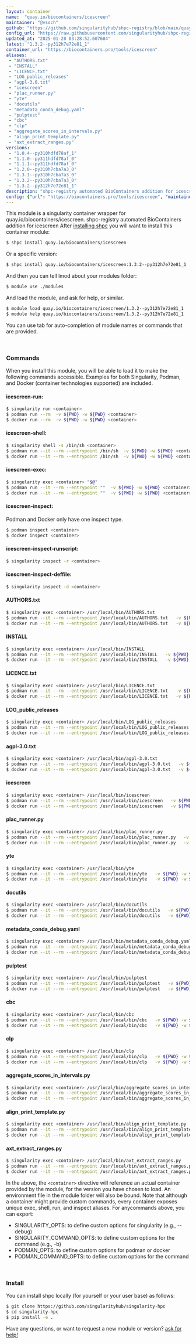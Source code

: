```yaml
---
layout: container
name:  "quay.io/biocontainers/icescreen"
maintainer: "@vsoch"
github: "https://github.com/singularityhub/shpc-registry/blob/main/quay.io/biocontainers/icescreen/container.yaml"
config_url: "https://raw.githubusercontent.com/singularityhub/shpc-registry/main/quay.io/biocontainers/icescreen/container.yaml"
updated_at: "2025-01-28 03:28:52.607684"
latest: "1.3.2--py312h7e72e81_1"
container_url: "https://biocontainers.pro/tools/icescreen"
aliases:
 - "AUTHORS.txt"
 - "INSTALL"
 - "LICENCE.txt"
 - "LOG_public_releases"
 - "agpl-3.0.txt"
 - "icescreen"
 - "plac_runner.py"
 - "yte"
 - "docutils"
 - "metadata_conda_debug.yaml"
 - "pulptest"
 - "cbc"
 - "clp"
 - "aggregate_scores_in_intervals.py"
 - "align_print_template.py"
 - "axt_extract_ranges.py"
versions:
 - "1.0.4--py310hdfd78af_1"
 - "1.1.0--py311hdfd78af_0"
 - "1.1.1--py311hdfd78af_0"
 - "1.2.0--py310h7cba7a3_0"
 - "1.3.1--py310h7cba7a3_0"
 - "1.3.2--py310h7cba7a3_0"
 - "1.3.2--py312h7e72e81_1"
description: "shpc-registry automated BioContainers addition for icescreen"
config: {"url": "https://biocontainers.pro/tools/icescreen", "maintainer": "@vsoch", "description": "shpc-registry automated BioContainers addition for icescreen", "latest": {"1.3.2--py312h7e72e81_1": "sha256:0608c050eb7251232a092725360ee68a9e872732d3ed3bd4fc71696e4895148b"}, "tags": {"1.0.4--py310hdfd78af_1": "sha256:f47e05529012f861315b89a6ef1fa960f4ab16a92ee65c5e750f855f3025c1cd", "1.1.0--py311hdfd78af_0": "sha256:15fe55a3e509321e3ad4d270ebd7723f7ab5c0cff814cd2550c0581b511f0a54", "1.1.1--py311hdfd78af_0": "sha256:c6ada927efc8a7e6e772f119ba8d7adee8caae0d3346fc1a904713d4be581fc4", "1.2.0--py310h7cba7a3_0": "sha256:0b8fdd2aa670d97c357a737d18620b79203a0447d654190b96d8a94ffdf9f393", "1.3.1--py310h7cba7a3_0": "sha256:c7908d1d554bdf88993cd1bd549166177dc9317bec0f658cf0a7ca574615c1a0", "1.3.2--py310h7cba7a3_0": "sha256:a2622484171dde5c87f3ae6d80988bff16760a56ce34f2f98b8c39f4d847afbe", "1.3.2--py312h7e72e81_1": "sha256:0608c050eb7251232a092725360ee68a9e872732d3ed3bd4fc71696e4895148b"}, "docker": "quay.io/biocontainers/icescreen", "aliases": {"AUTHORS.txt": "/usr/local/bin/AUTHORS.txt", "INSTALL": "/usr/local/bin/INSTALL", "LICENCE.txt": "/usr/local/bin/LICENCE.txt", "LOG_public_releases": "/usr/local/bin/LOG_public_releases", "agpl-3.0.txt": "/usr/local/bin/agpl-3.0.txt", "icescreen": "/usr/local/bin/icescreen", "plac_runner.py": "/usr/local/bin/plac_runner.py", "yte": "/usr/local/bin/yte", "docutils": "/usr/local/bin/docutils", "metadata_conda_debug.yaml": "/usr/local/bin/metadata_conda_debug.yaml", "pulptest": "/usr/local/bin/pulptest", "cbc": "/usr/local/bin/cbc", "clp": "/usr/local/bin/clp", "aggregate_scores_in_intervals.py": "/usr/local/bin/aggregate_scores_in_intervals.py", "align_print_template.py": "/usr/local/bin/align_print_template.py", "axt_extract_ranges.py": "/usr/local/bin/axt_extract_ranges.py"}}
---
```


This module is a singularity container wrapper for quay.io/biocontainers/icescreen.
shpc-registry automated BioContainers addition for icescreen
After [installing shpc](#install) you will want to install this container module:


```bash
$ shpc install quay.io/biocontainers/icescreen
```

Or a specific version:

```bash
$ shpc install quay.io/biocontainers/icescreen:1.3.2--py312h7e72e81_1
```

And then you can tell lmod about your modules folder:

```bash
$ module use ./modules
```

And load the module, and ask for help, or similar.

```bash
$ module load quay.io/biocontainers/icescreen/1.3.2--py312h7e72e81_1
$ module help quay.io/biocontainers/icescreen/1.3.2--py312h7e72e81_1
```

You can use tab for auto-completion of module names or commands that are provided.

<br>

### Commands

When you install this module, you will be able to load it to make the following commands accessible.
Examples for both Singularity, Podman, and Docker (container technologies supported) are included.

#### icescreen-run:

```bash
$ singularity run <container>
$ podman run --rm  -v ${PWD} -w ${PWD} <container>
$ docker run --rm  -v ${PWD} -w ${PWD} <container>
```

#### icescreen-shell:

```bash
$ singularity shell -s /bin/sh <container>
$ podman run --it --rm --entrypoint /bin/sh  -v ${PWD} -w ${PWD} <container>
$ docker run --it --rm --entrypoint /bin/sh  -v ${PWD} -w ${PWD} <container>
```

#### icescreen-exec:

```bash
$ singularity exec <container> "$@"
$ podman run --it --rm --entrypoint ""  -v ${PWD} -w ${PWD} <container> "$@"
$ docker run --it --rm --entrypoint ""  -v ${PWD} -w ${PWD} <container> "$@"
```

#### icescreen-inspect:

Podman and Docker only have one inspect type.

```bash
$ podman inspect <container>
$ docker inspect <container>
```

#### icescreen-inspect-runscript:

```bash
$ singularity inspect -r <container>
```

#### icescreen-inspect-deffile:

```bash
$ singularity inspect -d <container>
```


#### AUTHORS.txt

```bash
$ singularity exec <container> /usr/local/bin/AUTHORS.txt
$ podman run --it --rm --entrypoint /usr/local/bin/AUTHORS.txt   -v ${PWD} -w ${PWD} <container> -c " $@"
$ docker run --it --rm --entrypoint /usr/local/bin/AUTHORS.txt   -v ${PWD} -w ${PWD} <container> -c " $@"
```


#### INSTALL

```bash
$ singularity exec <container> /usr/local/bin/INSTALL
$ podman run --it --rm --entrypoint /usr/local/bin/INSTALL   -v ${PWD} -w ${PWD} <container> -c " $@"
$ docker run --it --rm --entrypoint /usr/local/bin/INSTALL   -v ${PWD} -w ${PWD} <container> -c " $@"
```


#### LICENCE.txt

```bash
$ singularity exec <container> /usr/local/bin/LICENCE.txt
$ podman run --it --rm --entrypoint /usr/local/bin/LICENCE.txt   -v ${PWD} -w ${PWD} <container> -c " $@"
$ docker run --it --rm --entrypoint /usr/local/bin/LICENCE.txt   -v ${PWD} -w ${PWD} <container> -c " $@"
```


#### LOG_public_releases

```bash
$ singularity exec <container> /usr/local/bin/LOG_public_releases
$ podman run --it --rm --entrypoint /usr/local/bin/LOG_public_releases   -v ${PWD} -w ${PWD} <container> -c " $@"
$ docker run --it --rm --entrypoint /usr/local/bin/LOG_public_releases   -v ${PWD} -w ${PWD} <container> -c " $@"
```


#### agpl-3.0.txt

```bash
$ singularity exec <container> /usr/local/bin/agpl-3.0.txt
$ podman run --it --rm --entrypoint /usr/local/bin/agpl-3.0.txt   -v ${PWD} -w ${PWD} <container> -c " $@"
$ docker run --it --rm --entrypoint /usr/local/bin/agpl-3.0.txt   -v ${PWD} -w ${PWD} <container> -c " $@"
```


#### icescreen

```bash
$ singularity exec <container> /usr/local/bin/icescreen
$ podman run --it --rm --entrypoint /usr/local/bin/icescreen   -v ${PWD} -w ${PWD} <container> -c " $@"
$ docker run --it --rm --entrypoint /usr/local/bin/icescreen   -v ${PWD} -w ${PWD} <container> -c " $@"
```


#### plac_runner.py

```bash
$ singularity exec <container> /usr/local/bin/plac_runner.py
$ podman run --it --rm --entrypoint /usr/local/bin/plac_runner.py   -v ${PWD} -w ${PWD} <container> -c " $@"
$ docker run --it --rm --entrypoint /usr/local/bin/plac_runner.py   -v ${PWD} -w ${PWD} <container> -c " $@"
```


#### yte

```bash
$ singularity exec <container> /usr/local/bin/yte
$ podman run --it --rm --entrypoint /usr/local/bin/yte   -v ${PWD} -w ${PWD} <container> -c " $@"
$ docker run --it --rm --entrypoint /usr/local/bin/yte   -v ${PWD} -w ${PWD} <container> -c " $@"
```


#### docutils

```bash
$ singularity exec <container> /usr/local/bin/docutils
$ podman run --it --rm --entrypoint /usr/local/bin/docutils   -v ${PWD} -w ${PWD} <container> -c " $@"
$ docker run --it --rm --entrypoint /usr/local/bin/docutils   -v ${PWD} -w ${PWD} <container> -c " $@"
```


#### metadata_conda_debug.yaml

```bash
$ singularity exec <container> /usr/local/bin/metadata_conda_debug.yaml
$ podman run --it --rm --entrypoint /usr/local/bin/metadata_conda_debug.yaml   -v ${PWD} -w ${PWD} <container> -c " $@"
$ docker run --it --rm --entrypoint /usr/local/bin/metadata_conda_debug.yaml   -v ${PWD} -w ${PWD} <container> -c " $@"
```


#### pulptest

```bash
$ singularity exec <container> /usr/local/bin/pulptest
$ podman run --it --rm --entrypoint /usr/local/bin/pulptest   -v ${PWD} -w ${PWD} <container> -c " $@"
$ docker run --it --rm --entrypoint /usr/local/bin/pulptest   -v ${PWD} -w ${PWD} <container> -c " $@"
```


#### cbc

```bash
$ singularity exec <container> /usr/local/bin/cbc
$ podman run --it --rm --entrypoint /usr/local/bin/cbc   -v ${PWD} -w ${PWD} <container> -c " $@"
$ docker run --it --rm --entrypoint /usr/local/bin/cbc   -v ${PWD} -w ${PWD} <container> -c " $@"
```


#### clp

```bash
$ singularity exec <container> /usr/local/bin/clp
$ podman run --it --rm --entrypoint /usr/local/bin/clp   -v ${PWD} -w ${PWD} <container> -c " $@"
$ docker run --it --rm --entrypoint /usr/local/bin/clp   -v ${PWD} -w ${PWD} <container> -c " $@"
```


#### aggregate_scores_in_intervals.py

```bash
$ singularity exec <container> /usr/local/bin/aggregate_scores_in_intervals.py
$ podman run --it --rm --entrypoint /usr/local/bin/aggregate_scores_in_intervals.py   -v ${PWD} -w ${PWD} <container> -c " $@"
$ docker run --it --rm --entrypoint /usr/local/bin/aggregate_scores_in_intervals.py   -v ${PWD} -w ${PWD} <container> -c " $@"
```


#### align_print_template.py

```bash
$ singularity exec <container> /usr/local/bin/align_print_template.py
$ podman run --it --rm --entrypoint /usr/local/bin/align_print_template.py   -v ${PWD} -w ${PWD} <container> -c " $@"
$ docker run --it --rm --entrypoint /usr/local/bin/align_print_template.py   -v ${PWD} -w ${PWD} <container> -c " $@"
```


#### axt_extract_ranges.py

```bash
$ singularity exec <container> /usr/local/bin/axt_extract_ranges.py
$ podman run --it --rm --entrypoint /usr/local/bin/axt_extract_ranges.py   -v ${PWD} -w ${PWD} <container> -c " $@"
$ docker run --it --rm --entrypoint /usr/local/bin/axt_extract_ranges.py   -v ${PWD} -w ${PWD} <container> -c " $@"
```



In the above, the `<container>` directive will reference an actual container provided
by the module, for the version you have chosen to load. An environment file in the
module folder will also be bound. Note that although a container
might provide custom commands, every container exposes unique exec, shell, run, and
inspect aliases. For anycommands above, you can export:

 - SINGULARITY_OPTS: to define custom options for singularity (e.g., --debug)
 - SINGULARITY_COMMAND_OPTS: to define custom options for the command (e.g., -b)
 - PODMAN_OPTS: to define custom options for podman or docker
 - PODMAN_COMMAND_OPTS: to define custom options for the command

<br>

### Install

You can install shpc locally (for yourself or your user base) as follows:

```bash
$ git clone https://github.com/singularityhub/singularity-hpc
$ cd singularity-hpc
$ pip install -e .
```

Have any questions, or want to request a new module or version? [ask for help!](https://github.com/singularityhub/singularity-hpc/issues)